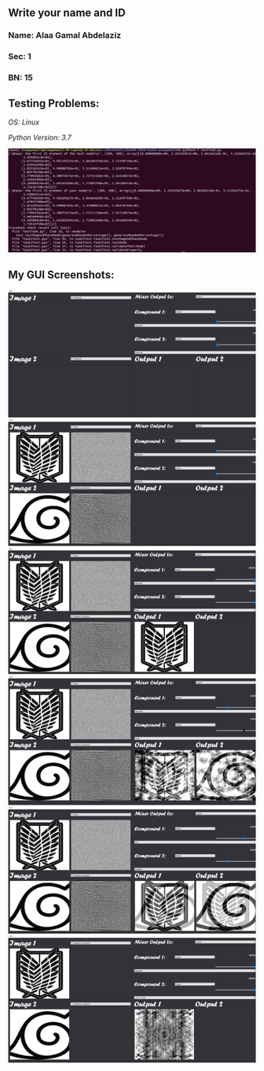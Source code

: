 ## Write your name and ID
### Name: Alaa Gamal Abdelaziz
### Sec: 1
### BN: 15

## Testing Problems:
*OS: Linux*

*Python Version: 3.7*

![TestScreen](results/Screenshot.png)


## My GUI Screenshots:
![Screen1](results/Screenshot1.png) 
![Screen2](results/Screenshot2.png) 
![Screen3](results/Screenshot3.png) 
![Screen4](results/Screenshot4.png) 
![Screen5](results/Screenshot5.png) 
![Screen6](results/Screenshot6.png) 
